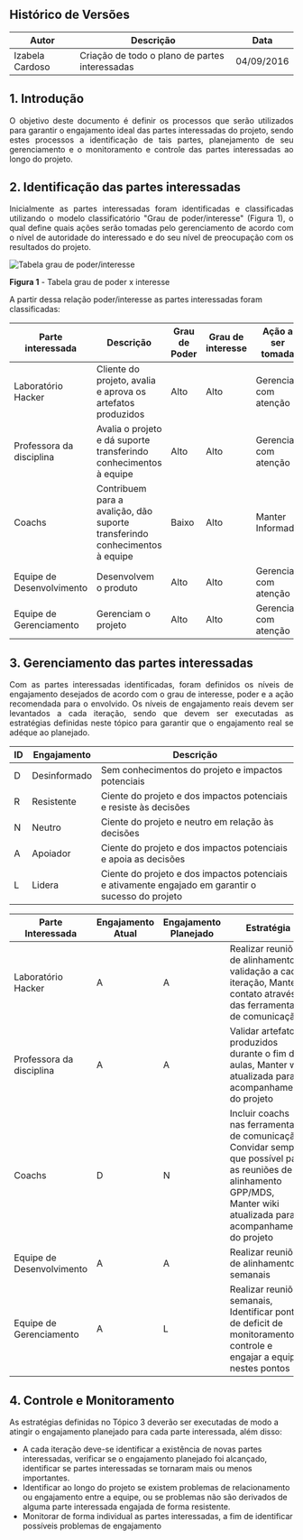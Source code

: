 ## Histórico de Versões

|Autor|Descrição|Data|
|-----|---------|----|
|Izabela Cardoso | Criação de todo o plano de partes interessadas | 04/09/2016 |

## 1. Introdução

<p align="justify">O objetivo deste documento é definir os processos que serão utilizados para garantir o engajamento ideal das partes interessadas do projeto, sendo estes processos a identificação de tais partes, planejamento de seu gerenciamento e o monitoramento e controle das partes interessadas ao longo do projeto.</p>

## 2. Identificação das partes interessadas

<p align="justify">Inicialmente as partes interessadas foram identificadas e classificadas utilizando o modelo classificatório "Grau de poder/interesse" (Figura 1), o qual define quais ações serão tomadas pelo gerenciamento de acordo com o nível de autoridade do interessado e do seu nível de preocupação com os resultados do projeto.</p>

![Tabela grau de poder/interesse](https://raw.githubusercontent.com/wiki/fga-gpp-mds/2016.2-WikiLegis/imagens/stakeholders.png)

**Figura 1** - Tabela grau de poder x interesse

A partir dessa relação poder/interesse as partes interessadas foram classificadas:

| Parte interessada | Descrição | Grau de Poder | Grau de interesse | Ação a ser tomada |
|-----------------|---------|-------------|-----------------|-----------------|
|Laboratório Hacker|Cliente do projeto, avalia e aprova os artefatos produzidos|Alto|Alto|Gerenciar com atenção|
|Professora da disciplina |Avalia o projeto e dá suporte transferindo conhecimentos à equipe|Alto|Alto|Gerenciar com atenção|
|Coachs|Contribuem para a avalição, dão suporte transferindo conhecimentos à equipe|Baixo|Alto|Manter Informado|
|Equipe de Desenvolvimento|Desenvolvem o produto|Alto|Alto|Gerenciar com atenção|
|Equipe de Gerenciamento|Gerenciam o projeto|Alto|Alto|Gerenciar com atenção|

## 3. Gerenciamento das partes interessadas

<p align="justify">Com as partes interessadas identificadas, foram definidos os níveis de engajamento desejados de acordo com o grau de interesse, poder e a ação recomendada para o envolvido. Os níveis de engajamento reais devem ser levantados a cada iteração, sendo que devem ser executadas as estratégias definidas neste tópico para garantir que o engajamento real se adéque ao planejado. </p>

| ID | Engajamento | Descrição |
|----|-------------|-----------|
| D | Desinformado | Sem conhecimentos do projeto e impactos potenciais |
| R | Resistente | Ciente do projeto e dos impactos potenciais e resiste às decisões |
| N | Neutro | Ciente do projeto e neutro em relação às decisões |
| A | Apoiador | Ciente do projeto e dos impactos potenciais e apoia as decisões |
| L | Lidera | Ciente do projeto e dos impactos potenciais e ativamente engajado em garantir o sucesso do projeto |

| Parte Interessada | Engajamento Atual | Engajamento Planejado | Estratégia |
|-------------------|-------------------|-----------------------|------------|
| Laboratório Hacker | A | A | Realizar reuniões de alinhamento e validação a cada iteração, Manter contato através das ferramentas de comunicação |
| Professora da disciplina | A | A | Validar artefatos produzidos durante o fim das aulas, Manter wiki atualizada para acompanhamento do projeto |
| Coachs | D | N | Incluir coachs nas ferramentas de comunicação, Convidar sempre que possível para as reuniões de alinhamento GPP/MDS, Manter wiki atualizada para acompanhamento do projeto |
| Equipe de Desenvolvimento | A | A | Realizar reuniões de alinhamento semanais |
| Equipe de Gerenciamento | A | L | Realizar reuniões semanais, Identificar pontos de deficit de monitoramento e controle e engajar a equipe nestes pontos |

## 4. Controle e Monitoramento

As estratégias definidas no Tópico 3 deverão ser executadas de modo a atingir o engajamento planejado para cada parte interessada, além disso:
* A cada iteração deve-se identificar a existência de novas partes interessadas, verificar se o engajamento planejado foi alcançado, identificar se partes interessadas se tornaram mais ou menos importantes.
* Identificar ao longo do projeto se existem problemas de relacionamento ou engajamento entre a equipe, ou se problemas não são derivados de alguma parte interessada engajada de forma resistente.
* Monitorar de forma individual as partes interessadas, a fim de identificar possíveis problemas de engajamento
